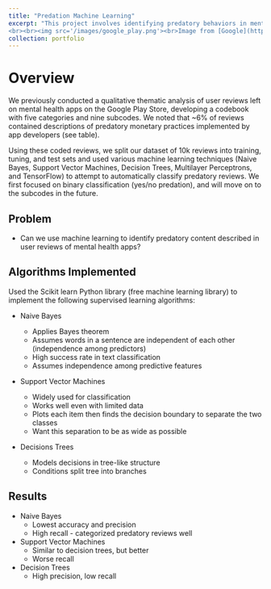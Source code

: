 ```yaml
---
title: "Predation Machine Learning"
excerpt: "This project involves identifying predatory behaviors in mental health apps using training data to generate a model for analyzing large datasets of user reviews.
<br><br><img src='/images/google_play.png'><br>Image from [Google](https://blog.google/products/google-play/)"
collection: portfolio
---
```


# Overview

We previously conducted a qualitative thematic analysis of user reviews left on mental health apps on the Google Play Store, developing a codebook with five categories and nine subcodes. We noted that ~6% of reviews contained descriptions of predatory monetary practices implemented by app developers (see table).

Using these coded reviews, we split our dataset of 10k reviews into training, tuning, and test sets and used various machine learning techniques (Naive Bayes, Support Vector Machines, Decision Trees, Multilayer Perceptrons, and TensorFlow) to attempt to automatically classify predatory reviews. We first focused on binary classification (yes/no predation), and will move on to the subcodes in the future.

## Problem
* Can we use machine learning to identify predatory content described in user reviews of mental health apps?

## Algorithms Implemented
Used the Scikit learn Python library (free machine learning library) to implement the following supervised learning algorithms:
* Naive Bayes
  * Applies Bayes theorem
  * Assumes words in a sentence are independent of each other (independence among predictors)
  * High success rate in text classification
  * Assumes independence among predictive features

* Support Vector Machines
  * Widely used for classification
  * Works well even with limited data 
  * Plots each item then finds the decision boundary to separate the two classes
  * Want this separation to be as wide as possible

* Decisions Trees
  * Models decisions in tree-like structure
  * Conditions split tree into branches

## Results
* Naive Bayes
  * Lowest accuracy and precision
  * High recall - categorized predatory reviews well
* Support Vector Machines
  * Similar to decision trees, but better
  * Worse recall
* Decision Trees
  * High precision, low recall



